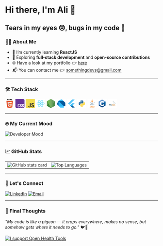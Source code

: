 # Hi there, I'm Ali 👋

## Tears in my eyes 😢, bugs in my code 🐛

### 👨‍💻 About Me

- 🌱 I’m currently learning **ReactJS**
- 🎯 Exploring **full-stack development** and **open-source contributions**
- 🌐 Have a look at my portfolio 👉 [here](https://somethingdevs.github.io)
- 📬 You can contact me 👉
  [somethingdevs@gmail.com](mailto:somethingdevs@gmail.com)

---

### 🛠️ Tech Stack

<div>
  <code><img height="30" src="https://raw.githubusercontent.com/github/explore/80688e429a7d4ef2fca1e82350fe8e3517d3494d/topics/html/html.png" title="HTML"></code>
  <code><img height="30" src="https://raw.githubusercontent.com/github/explore/80688e429a7d4ef2fca1e82350fe8e3517d3494d/topics/css/css.png" title="CSS"></code>
  <code><img height="30" src="https://raw.githubusercontent.com/github/explore/80688e429a7d4ef2fca1e82350fe8e3517d3494d/topics/javascript/javascript.png" title="JavaScript"></code>
  <code><img height="30" src="https://raw.githubusercontent.com/github/explore/80688e429a7d4ef2fca1e82350fe8e3517d3494d/topics/react/react.png" title="React"></code>
  <code><img height="30" src="https://raw.githubusercontent.com/github/explore/80688e429a7d4ef2fca1e82350fe8e3517d3494d/topics/nodejs/nodejs.png" title="Node.js"></code>
  <code><img height="30" src="https://raw.githubusercontent.com/github/explore/80688e429a7d4ef2fca1e82350fe8e3517d3494d/topics/dart/dart.png" title="Dart"></code>
  <code><img height="30" src="https://raw.githubusercontent.com/github/explore/80688e429a7d4ef2fca1e82350fe8e3517d3494d/topics/flutter/flutter.png" title="Flutter"></code>
  <code><img height="30" src="https://raw.githubusercontent.com/github/explore/80688e429a7d4ef2fca1e82350fe8e3517d3494d/topics/python/python.png" title="Python"></code>
  <code><img height="30" src="https://raw.githubusercontent.com/github/explore/80688e429a7d4ef2fca1e82350fe8e3517d3494d/topics/java/java.png" title="Java"></code>
  <code><img height="30" src="https://raw.githubusercontent.com/github/explore/80688e429a7d4ef2fca1e82350fe8e3517d3494d/topics/c/c.png" title="C"></code>
  <code><img height="30" src="https://raw.githubusercontent.com/github/explore/80688e429a7d4ef2fca1e82350fe8e3517d3494d/topics/mysql/mysql.png" title="MySQL"></code>
</div>


---

### 🔥 My Current Mood

<img src="https://user-images.githubusercontent.com/54055822/161075281-e0e340f4-e844-4375-8ea4-aa496b41be71.png" width="300px" height="200px" alt="Developer Mood">

---

### 📈 GitHub Stats

<!-- <div align="center">
  <img src="https://github-readme-streak-stats.herokuapp.com/?user=somethingdevs&theme=dark" alt="GitHub Streak Stats">
</div> -->

<div align="center">
  <table>
    <tr>
      <td><img src="https://github-readme-stats.vercel.app/api?username=somethingdevs&show_icons=true&theme=dark&rank_icon=github" alt="GitHub stats card"></td>
      <td><img src="https://github-readme-stats.vercel.app/api/top-langs/?username=somethingdevs&layout=compact" alt="Top Languages"></td>
    </tr>
  </table>
</div>

---

<!-- ### 🌟 Fun Facts About Me

- 🚀 I love exploring new frameworks and languages.
- 🎨 On the weekends, you’ll find me doodling or playing with design tools.
- 💡 Always looking to solve real-world problems with code.

--- -->

### 🤝 Let's Connect

<div>
  <a href="https://linkedin.com/in/somethingdevs"><img src="https://img.shields.io/badge/-LinkedIn-blue?style=flat-square&logo=linkedin" alt="LinkedIn"></a>
  <a href="mailto:somethingdevs@gmail.com"><img src="https://img.shields.io/badge/-Email-red?style=flat-square&logo=gmail&logoColor=white" alt="Email"></a>
  <!-- <a href="https://twitter.com/somethingdevs"><img src="https://img.shields.io/badge/-Twitter-blue?style=flat-square&logo=twitter&logoColor=white" alt="Twitter"></a> -->
</div>

---

<!-- ### 🚀 Latest Projects

- 🔹 **[Project 1 Name](https://github.com/somethingdevs/project1)** - Brief
  description.
- 🔹 **[Project 2 Name](https://github.com/somethingdevs/project2)** - Brief
  description.

--- -->

### 🌈 Final Thoughts

_"My code is like a pigeon — it craps everywhere, makes no sense, but somehow
gets where it needs to go."_ 🐦💩

[![I support Open Health Tools](https://indorse-badges.onrender.com/api/badge/openhealth)](https://indorse-badges.onrender.com/click/openhealth)
